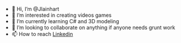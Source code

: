 - 👋 Hi, I’m @Jlainhart
- 👀 I’m interested in creating videos games
- 🌱 I’m currently learning C# and 3D modeling
- 💞️ I’m looking to collaborate on anything if anyone needs grunt work
- 📫 How to reach <a href="www.linkedin.com/in/jedadiah-lainhart">Linkedin</a>

<!---
Jlainhart/Jlainhart is a ✨ special ✨ repository because its `README.md` (this file) appears on your GitHub profile.
You can click the Preview link to take a look at your changes.
--->
